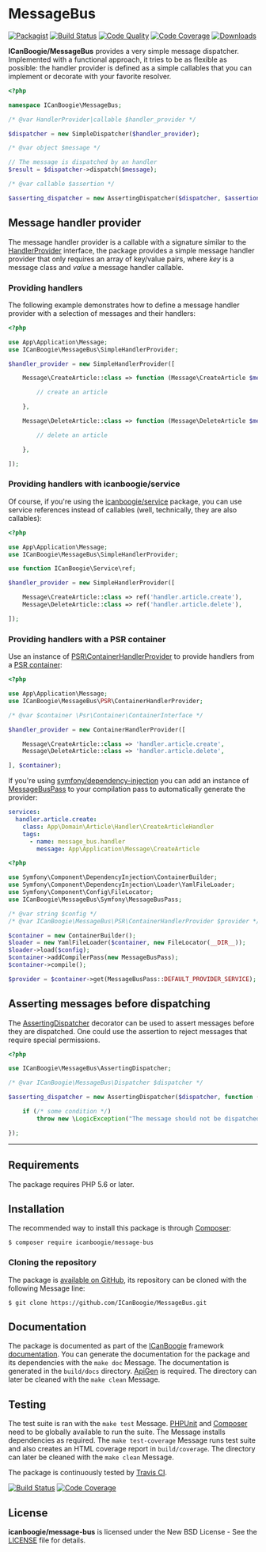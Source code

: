# MessageBus

[![Packagist](https://img.shields.io/packagist/v/icanboogie/message-bus.svg)](https://packagist.org/packages/icanboogie/message-bus)
[![Build Status](https://img.shields.io/travis/ICanBoogie/MessageBus.svg)](http://travis-ci.org/ICanBoogie/MessageBus)
[![Code Quality](https://img.shields.io/scrutinizer/g/ICanBoogie/MessageBus.svg)](https://scrutinizer-ci.com/g/ICanBoogie/MessageBus)
[![Code Coverage](https://img.shields.io/coveralls/ICanBoogie/MessageBus.svg)](https://coveralls.io/r/ICanBoogie/MessageBus)
[![Downloads](https://img.shields.io/packagist/dt/icanboogie/message-bus.svg)](https://packagist.org/packages/icanboogie/message-bus/stats)

**ICanBoogie/MessageBus** provides a very simple message dispatcher. Implemented with a functional
approach, it tries to be as flexible as possible: the handler provider is defined as a simple
callables that you can implement or decorate with your favorite resolver.

```php
<?php

namespace ICanBoogie\MessageBus;

/* @var HandlerProvider|callable $handler_provider */

$dispatcher = new SimpleDispatcher($handler_provider);

/* @var object $message */

// The message is dispatched by an handler
$result = $dispatcher->dispatch($message);

/* @var callable $assertion */

$asserting_dispatcher = new AssertingDispatcher($dispatcher, $assertion);
```





## Message handler provider

The message handler provider is a callable with a signature similar to the
[HandlerProvider][] interface, the package provides a simple message handler provider
that only requires an array of key/value pairs, where _key_ is a message class and _value_
a message handler callable.





### Providing handlers

The following example demonstrates how to define a message handler provider with a selection
of messages and their handlers:

```php
<?php

use App\Application\Message;
use ICanBoogie\MessageBus\SimpleHandlerProvider;

$handler_provider = new SimpleHandlerProvider([

	Message\CreateArticle::class => function (Message\CreateArticle $message) {

		// create an article

	},

	Message\DeleteArticle::class => function (Message\DeleteArticle $message) {

        // delete an article

    },

]);
```





### Providing handlers with icanboogie/service

Of course, if you're using the [icanboogie/service][] package, you can use service references
instead of callables (well, technically, they are also callables):

```php
<?php

use App\Application\Message;
use ICanBoogie\MessageBus\SimpleHandlerProvider;

use function ICanBoogie\Service\ref;

$handler_provider = new SimpleHandlerProvider([

	Message\CreateArticle::class => ref('handler.article.create'),
	Message\DeleteArticle::class => ref('handler.article.delete'),

]);
```




### Providing handlers with a PSR container

Use an instance of [PSR\ContainerHandlerProvider][] to provide handlers from a [PSR container][]:

```php
<?php

use App\Application\Message;
use ICanBoogie\MessageBus\PSR\ContainerHandlerProvider;

/* @var $container \Psr\Container\ContainerInterface */

$handler_provider = new ContainerHandlerProvider([

	Message\CreateArticle::class => 'handler.article.create',
	Message\DeleteArticle::class => 'handler.article.delete',

], $container);
```

If you're using [symfony/dependency-injection][] you can add an instance of [MessageBusPass][]
to your compilation pass to automatically generate the provider:

```yaml
services:
  handler.article.create:
    class: App\Domain\Article\Handler\CreateArticleHandler
    tags:
      - name: message_bus.handler
        message: App\Application\Message\CreateArticle
```

```php
<?php

use Symfony\Component\DependencyInjection\ContainerBuilder;
use Symfony\Component\DependencyInjection\Loader\YamlFileLoader;
use Symfony\Component\Config\FileLocator;
use ICanBoogie\MessageBus\Symfony\MessageBusPass;

/* @var string $config */
/* @var ICanBoogie\MessageBus\PSR\ContainerHandlerProvider $provider */

$container = new ContainerBuilder();
$loader = new YamlFileLoader($container, new FileLocator(__DIR__));
$loader->load($config);
$container->addCompilerPass(new MessageBusPass);
$container->compile();

$provider = $container->get(MessageBusPass::DEFAULT_PROVIDER_SERVICE);
```





## Asserting messages before dispatching

The [AssertingDispatcher][] decorator can be used to assert messages before they are dispatched. One
could use the assertion to reject messages that require special permissions.

```php
<?php

use ICanBoogie\MessageBus\AssertingDispatcher;

/* @var ICanBoogie\MessageBus\Dispatcher $dispatcher */

$asserting_dispatcher = new AssertingDispatcher($dispatcher, function ($message) {

	if (/* some condition */)
		throw new \LogicException("The message should not be dispatched.");

});
```





----------





## Requirements

The package requires PHP 5.6 or later.





## Installation

The recommended way to install this package is through [Composer](http://getcomposer.org/):

	$ composer require icanboogie/message-bus





### Cloning the repository

The package is [available on GitHub][], its repository can be cloned with the following Message
line:

	$ git clone https://github.com/ICanBoogie/MessageBus.git





## Documentation

The package is documented as part of the [ICanBoogie][] framework [documentation][]. You can
generate the documentation for the package and its dependencies with the `make doc` Message. The
documentation is generated in the `build/docs` directory. [ApiGen](http://apigen.org/) is required.
The directory can later be cleaned with the `make clean` Message.





## Testing

The test suite is ran with the `make test` Message. [PHPUnit](https://phpunit.de/) and
[Composer](http://getcomposer.org/) need to be globally available to run the suite. The Message
installs dependencies as required. The `make test-coverage` Message runs test suite and also creates
an HTML coverage report in `build/coverage`. The directory can later be cleaned with the `make
clean` Message.

The package is continuously tested by [Travis CI](http://about.travis-ci.org/).

[![Build Status](https://img.shields.io/travis/ICanBoogie/MessageBus.svg)](http://travis-ci.org/ICanBoogie/MessageBus)
[![Code Coverage](https://img.shields.io/coveralls/ICanBoogie/MessageBus.svg)](https://coveralls.io/r/ICanBoogie/MessageBus)





## License

**icanboogie/message-bus** is licensed under the New BSD License - See the [LICENSE](LICENSE) file for details.





[documentation]:                       https://icanboogie.org/api/message-bus/master/
[AssertingDispatcher]:                 https://icanboogie.org/api/message-bus/master/class-ICanBoogie.MessageBus.AssertingDispatcher.html
[HandlerProvider]:                     https://icanboogie.org/api/message-bus/master/class-ICanBoogie.MessageBus.HandlerProvider.html
[MessageBusPass]:                      https://icanboogie.org/api/message-bus/master/class-ICanBoogie.MessageBus.Symfony.MessageBusPass.html
[available on GitHub]:                 https://github.com/ICanBoogie/MessageBus
[icanboogie/service]:                  https://github.com/ICanBoogie/Service
[PSR container]:                       https://github.com/php-fig/container
[ICanBoogie]:                          https://icanboogie.org
[PSR\ContainerHandlerProvider]:        https://icanboogie.org/api/message-bus/master/class-ICanBoogie.MessageBus.PSR.ContainerHandlerProvider.html
[symfony/dependency-injection]:        https://symfony.com/doc/current/components/dependency_injection.html
